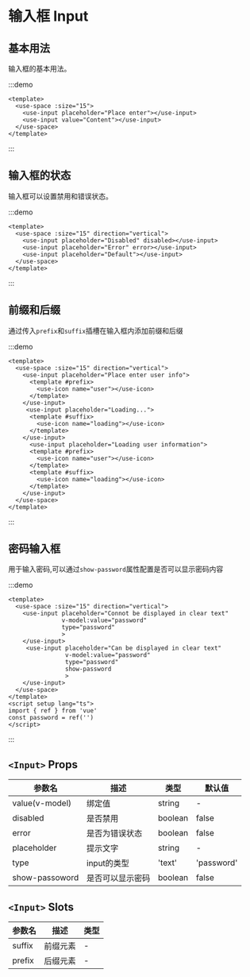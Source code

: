 <Toc />

# 输入框 Input

## 基本用法

输入框的基本用法。

:::demo 

```vue
<template>
  <use-space :size="15">
    <use-input placeholder="Place enter"></use-input>
    <use-input value="Content"></use-input>
  </use-space>
</template>
```
:::

## 输入框的状态

输入框可以设置禁用和错误状态。

:::demo 

```vue
<template>
  <use-space :size="15" direction="vertical">
    <use-input placeholder="Disabled" disabled></use-input>
    <use-input placeholder="Error" error></use-input>
    <use-input placeholder="Default"></use-input>
  </use-space>
</template>
```
:::

## 前缀和后缀

通过传入`prefix`和`suffix`插槽在输入框内添加前缀和后缀

:::demo 

```vue
<template>
  <use-space :size="15" direction="vertical">
    <use-input placeholder="Place enter user info">
      <template #prefix>
        <use-icon name="user"></use-icon>
      </template>
    </use-input>
     <use-input placeholder="Loading...">
      <template #suffix>
        <use-icon name="loading"></use-icon>
      </template>
    </use-input>
      <use-input placeholder="Loading user information">
      <template #prefix>
        <use-icon name="user"></use-icon>
      </template>
      <template #suffix>
        <use-icon name="loading"></use-icon>
      </template>
    </use-input>
  </use-space>
</template>
```
:::

## 密码输入框

用于输入密码,可以通过`show-password`属性配置是否可以显示密码内容

:::demo 

```vue
<template>
  <use-space :size="15" direction="vertical">
    <use-input placeholder="Connot be displayed in clear text" 
               v-model:value="password"
               type="password"
               >
    </use-input>
     <use-input placeholder="Can be displayed in clear text" 
                v-model:value="password"
                type="password"
                show-password
                >
    </use-input>
  </use-space>
</template>
<script setup lang="ts">
import { ref } from 'vue'
const password = ref('')
</script>
```
:::


## `<Input>` Props

| 参数名      | 描述           | 类型              | 默认值 |
| -------------- | ---------------- | ------------------- | ------ |
| value(v-model) | 绑定值        | string              | -      |
| disabled       | 是否禁用     | boolean             | false  |
| error          | 是否为错误状态 | boolean             | false  |
| placeholder    | 提示文字     | string              | -      |
| type           | input的类型   | 'text' | 'password' | 'text' |
| show-passoword | 是否可以显示密码 | boolean             | false  |


## `<Input>` Slots
| 参数名 | 描述   | 类型 |
| ------ | -------- | ---- |
| suffix | 前缀元素 | -    |
| prefix | 后缀元素 | -    |
